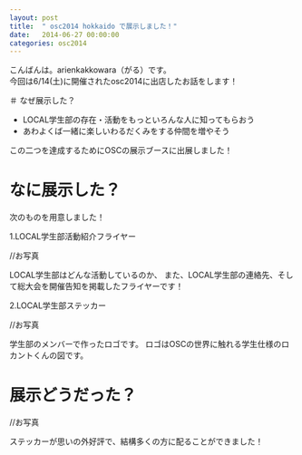 ```yaml
---
layout: post
title:  " osc2014 hokkaido で展示しました！"
date:   2014-06-27 00:00:00
categories: osc2014
---
```


こんばんは。arienkakkowara（がる）です。  
今回は6/14(土)に開催されたosc2014に出店したお話をします！
  
  
＃ なぜ展示した？  
  
* LOCAL学生部の存在・活動をもっといろんな人に知ってもらおう  
* あわよくば一緒に楽しいわるだくみをする仲間を増やそう  
  
この二つを達成するためにOSCの展示ブースに出展しました！  
  
  
# なに展示した？  
  
次のものを用意しました！  
  
1.LOCAL学生部活動紹介フライヤー  

//お写真

LOCAL学生部はどんな活動しているのか、
また、LOCAL学生部の連絡先、そして総大会を開催告知を掲載したフライヤーです！

2.LOCAL学生部ステッカー  
  
//お写真

学生部のメンバーで作ったロゴです。
ロゴはOSCの世界に触れる学生仕様のロカントくんの図です。  
  
# 展示どうだった？  

//お写真



ステッカーが思いの外好評で、結構多くの方に配ることができました！



